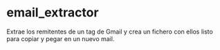 # email_extractor
Extrae los remitentes de un tag de Gmail y crea un fichero con ellos listo para copiar y pegar en un nuevo mail.
